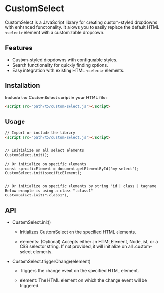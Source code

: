 # CustomSelect

CustomSelect is a JavaScript library for creating custom-styled dropdowns with enhanced functionality. It allows you to easily replace the default HTML `<select>` element with a customizable dropdown.

## Features

- Custom-styled dropdowns with configurable styles.
- Search functionality for quickly finding options.
- Easy integration with existing HTML `<select>` elements.

## Installation

Include the CustomSelect script in your HTML file:

```html
<script src="path/to/custom-select.js"></script>
```

## Usage
```html
// Import or include the library
<script src="path/to/custom-select.js"></script>


// Initialize on all select elements
CustomSelect.init();

// Or initialize on specific elements
const specificElement = document.getElementById('my-select');
CustomSelect.init(specificElement);


// Or initialize on specific elements by string "id | class | tagname | attribute"
Below example is using a class ".class1"
CustomSelect.init(".class1");

```

## API
- CustomSelect.init()
  - Initializes CustomSelect on the specified HTML elements.

  - elements: (Optional) Accepts either an HTMLElement, NodeList, or a CSS selector string. If not provided, it will initialize on all .custom-select elements.

- CustomSelect.triggerChange(element)
  - Triggers the change event on the specified HTML element.

  - element: The HTML element on which the change event will be triggered.
